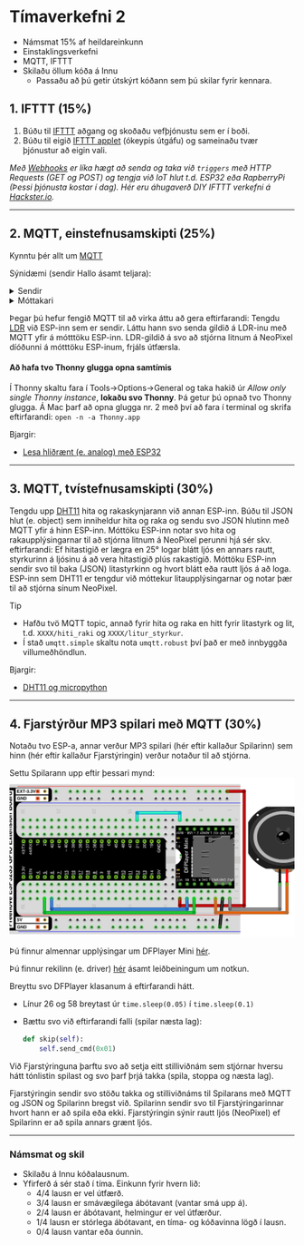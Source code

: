 # Tímaverkefni 2

- Námsmat 15% af heildareinkunn
- Einstaklingsverkefni
- MQTT, IFTTT
- Skilaðu öllum kóða á Innu
  - Passaðu að þú getir útskýrt kóðann sem þú skilar fyrir kennara.

## 1. IFTTT (15%)

1. Búðu til [IFTTT](https://ifttt.com/explore/applets) aðgang og skoðaðu vefþjónustu sem er í boði. 
1. Búðu til eigið [IFTTT applet](https://help.ifttt.com/hc/en-us/articles/360021401373-Creating-your-own-Applet) (ókeypis útgáfu) og sameinaðu tvær þjónustur að eigin vali.

_Með [Webhooks](https://ifttt.com/maker_webhooks/details) er líka hægt að senda og taka við `triggers` með HTTP Requests (GET og POST) og tengja við IoT hlut t.d. ESP32 eða RapberryPi (Þessi þjónusta kostar í dag). Hér eru áhugaverð DIY IFTTT verkefni á [Hackster.io](https://www.hackster.io/ifttt)._

---
 
## 2. MQTT, einstefnusamskipti (25%)

Kynntu þér allt um [MQTT](https://mqtt.org)

Sýnidæmi (sendir Hallo ásamt teljara):

<details>
<summary>Sendir</summary>

```python
from machine import Pin
from time import sleep_ms
from umqtt.simple import MQTTClient

# ------------ Tengjast WIFI -------------
WIFI_SSID = BREYTTU_MÉR
WIFI_LYKILORD = BREYTTU_MÉR

def do_connect():
    import network
    wlan = network.WLAN(network.STA_IF)
    wlan.active(True)
    if not wlan.isconnected():
        print('connecting to network...')
        wlan.connect(WIFI_SSID, WIFI_LYKILORD)
        while not wlan.isconnected():
            pass
    print('network config:', wlan.ifconfig())
    
do_connect()

# ---------------- MQTT ------------------

MQTT_BROKER = "test.mosquitto.org" # eða broker.emqx.io (þarf að vera það sama á sendir og móttakara)
CLIENT_ID = "Sendir"
TOPIC = b"XXXXkynning" # Settu fyrstu fjóra stafinu úr kennitölunni þinni stað í X-anna

mqtt_client = MQTTClient(CLIENT_ID, MQTT_BROKER, keepalive=60)
mqtt_client.connect()

teljari = 0

while True:
    skilabod = f"Halló {teljari}".encode()  # UTF-8 er sjálfgefið í encode, til að geta notað íslenska stafi
    mqtt_client.publish(TOPIC, skilabod)

    teljari += 1
    sleep_ms(1000)
```
</details>

<details>
<summary>Móttakari</summary>

```python
from machine import Pin
from time import sleep_ms
from umqtt.simple import MQTTClient

# ------------ Tengjast WIFI -------------
WIFI_SSID = BREYTTU_MÉR
WIFI_LYKILORD = BREYTTU_MÉR

def do_connect():
    import network
    wlan = network.WLAN(network.STA_IF)
    wlan.active(True)
    if not wlan.isconnected():
        print('connecting to network...')
        wlan.connect(WIFI_SSID, WIFI_LYKILORD)
        while not wlan.isconnected():
            pass
    print('network config:', wlan.ifconfig())
    
do_connect()

# ---------------- MQTT ------------------

MQTT_BROKER = "test.mosquitto.org" # eða broker.emqx.io (þarf að vera það sama á sendir og móttakara)
CLIENT_ID = "Mottakari"
TOPIC = b"XXXXkynning" # Settu fyrstu fjóra stafinu úr kennitölunni þinni stað í X-anna

# Callback fall, keyrir þegar skilaboð berast með MQTT
def fekk_skilabod(topic, skilabod):
    print(f"TOPIC: {topic.decode()}, skilaboð: {skilabod.decode()}")
    # ATH. skilaboðin berast sem strengur

mqtt_client = MQTTClient(CLIENT_ID, MQTT_BROKER, keepalive=60)
mqtt_client.set_callback(fekk_skilabod) # callback fallið skilgreint
mqtt_client.connect()
mqtt_client.subscribe(TOPIC)

while True:
   try:
        mqtt_client.check_msg()
   except:
        print("endurtengjast")
        mqtt_client = MQTTClient(CLIENT_ID, MQTT_BROKER, keepalive=60)
        mqtt_client.set_callback(fekk_skilabod) # callback fallið skilgreint
        mqtt_client.connect()
        mqtt_client.subscribe(TOPIC)
    sleep_ms(1000)
```
</details>

Þegar þú hefur fengið MQTT til að virka áttu að gera eftirfarandi:
Tengdu [LDR](https://components101.com/resistors/ldr-datasheet) við ESP-inn sem er sendir. Láttu hann svo senda gildið á LDR-inu með MQTT yfir á mótttöku ESP-inn. LDR-gildið á svo að stjórna litnum á NeoPixel díóðunni á mótttöku ESP-inum, frjáls útfærsla.

#### Að hafa tvo Thonny glugga opna samtímis
Í Thonny skaltu fara í Tools->Options->General og taka hakið úr *Allow only single Thonny instance*, **lokaðu svo Thonny**. Þá getur þú opnað tvo Thonny glugga. Á Mac þarf að opna glugga nr. 2 með því að fara í terminal og skrifa eftirfarandi: `open -n -a Thonny.app`


Bjargir: 
- [Lesa hliðrænt (e. analog) með ESP32](https://github.com/VESM1VS/AFANGI/blob/main/Kennsluefni/analog.md#lesi%C3%B0-fr%C3%A1-pinna)

---

## 3. MQTT, tvístefnusamskipti (30%)
 
Tengdu upp [DHT11](https://components101.com/sensors/dht11-temperature-sensor) hita og rakaskynjarann við annan ESP-inn. Búðu til JSON hlut (e. object) sem inniheldur hita og raka og sendu svo JSON hlutinn með MQTT yfir á hinn ESP-inn. Móttöku ESP-inn notar svo hita og rakaupplýsingarnar til að stjórna litnum á NeoPixel perunni hjá sér skv. eftirfarandi: Ef hitastigið er lægra en 25° logar blátt ljós en annars rautt, styrkurinn á ljósinu á að vera hitastigið plús rakastigið. Móttöku ESP-inn sendir svo til baka (JSON) litastyrkinn og hvort blátt eða rautt ljós á að loga. ESP-inn sem DHT11 er tengdur við móttekur litaupplýsingarnar og notar þær til að stjórna sínum NeoPixel.

> [!Tip]
>  - Hafðu tvö MQTT topic, annað fyrir hita og raka en hitt fyrir litastyrk og lit, t.d. `XXXX/hiti_raki` og `XXXX/litur_styrkur`.
>  - Í stað `umqtt.simple` skaltu nota `umqtt.robust` því það er með innbyggða villumeðhöndlun.



Bjargir:
- [DHT11 og micropython](https://docs.micropython.org/en/latest/esp32/quickref.html#dht-driver)

---

## 4. Fjarstýrður MP3 spilari með MQTT (30%)

Notaðu tvo ESP-a, annar verður MP3 spilari (hér eftir kallaður Spilarinn) sem hinn (hér eftir kallaður Fjarstýringin) verður notaður til að stjórna.

Settu Spilarann upp eftir þessari mynd:
![tengingar](https://raw.githubusercontent.com/VESM3/IOT/main/Myndir/dfminiplayer_tengingar.png)

Þú finnur almennar upplýsingar um DFPlayer Mini [hér](https://wiki.dfrobot.com/DFPlayer_Mini_SKU_DFR0299).

Þú finnur rekilinn (e. driver) [hér](https://github.com/redoxcode/micropython-dfplayer) ásamt leiðbeiningum um notkun.

Breyttu svo DFPlayer klasanum á eftirfarandi hátt.
- Línur 26 og 58 breytast úr `time.sleep(0.05)` í `time.sleep(0.1)`
- Bættu svo við eftirfarandi falli (spilar næsta lag):

    ```python
    def skip(self):
        self.send_cmd(0x01)
    ```

Við Fjarstýringuna þarftu svo að setja eitt stilliviðnám sem stjórnar hversu hátt tónlistin spilast og svo þarf þrjá takka (spila, stoppa og næsta lag). 

Fjarstýringin sendir svo stöðu takka og stilliviðnáms til Spilarans með MQTT og JSON og Spilarinn bregst við. Spilarinn sendir svo til Fjarstýringarinnar hvort hann er að spila eða ekki. Fjarstýringin sýnir rautt ljós (NeoPixel) ef Spilarinn er að spila annars grænt ljós.

---

### Námsmat og skil

- Skilaðu á Innu kóðalausnum.
- Yfirferð á sér stað í tíma. Einkunn fyrir hvern lið: 
    - 4/4 lausn er vel útfærð.
    - 3/4 lausn er smávægilega ábótavant (vantar smá upp á).
    - 2/4 lausn er ábótavant, helmingur er vel útfærður.
    - 1/4 lausn er stórlega ábótavant, en tíma- og kóðavinna lögð í lausn.
    - 0/4 lausn vantar eða óunnin.
